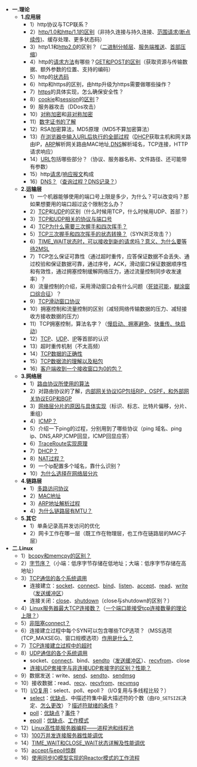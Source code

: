 * **一.理论**
    * **1.应用层**
        * 1）http协议与TCP联系？
        * 2）[http/1.0和http/1.1的区别](https://github.com/CyC2018/Interview-Notebook/blob/master/notes/HTTP.md#%E4%B9%9Dhttp10-%E4%B8%8E-http11-%E7%9A%84%E5%8C%BA%E5%88%AB)（非持久连接与持久连接、[范围请求(断点续传)](https://github.com/CyC2018/Interview-Notebook/blob/master/notes/HTTP.md#%E8%8C%83%E5%9B%B4%E8%AF%B7%E6%B1%82)、缓存处理、更多状态码）
        * 3）http1.1和[http2.0](https://github.com/CyC2018/Interview-Notebook/blob/master/notes/HTTP.md#%E5%8D%81http20)的区别？（[二进制分帧层](https://github.com/CyC2018/Interview-Notebook/blob/master/notes/HTTP.md#%E4%BA%8C%E8%BF%9B%E5%88%B6%E5%88%86%E5%B8%A7%E5%B1%82)、[服务端推送](https://github.com/CyC2018/Interview-Notebook/blob/master/notes/HTTP.md#%E6%9C%8D%E5%8A%A1%E7%AB%AF%E6%8E%A8%E9%80%81)、[首部压缩](https://github.com/CyC2018/Interview-Notebook/blob/master/notes/HTTP.md#%E9%A6%96%E9%83%A8%E5%8E%8B%E7%BC%A9)）
        * 4）http的[请求方法](https://github.com/arkingc/note/blob/master/%E8%AE%A1%E7%AE%97%E6%9C%BA%E7%BD%91%E7%BB%9C/%E8%AE%A1%E7%AE%97%E6%9C%BA%E7%BD%91%E7%BB%9C.md#1http%E6%8A%A5%E6%96%87%E6%A0%BC%E5%BC%8F%E8%AF%B7%E6%B1%82%E6%8A%A5%E6%96%87)有哪些？[GET和POST的区别](https://github.com/CyC2018/Interview-Notebook/blob/master/notes/HTTP.md#%E5%85%ABget-%E5%92%8C-post-%E7%9A%84%E5%8C%BA%E5%88%AB)（获取资源与传输数据、额外参数的位置、支持的编码）
        * 5）http的[状态码](https://github.com/arkingc/note/blob/master/%E8%AE%A1%E7%AE%97%E6%9C%BA%E7%BD%91%E7%BB%9C/%E8%AE%A1%E7%AE%97%E6%9C%BA%E7%BD%91%E7%BB%9C.md#2http%E6%8A%A5%E6%96%87%E6%A0%BC%E5%BC%8F%E5%93%8D%E5%BA%94%E6%8A%A5%E6%96%87)
        * 6）http和https的区别，由http升级为https需要做哪些操作？
        * 7）[https](https://github.com/CyC2018/Interview-Notebook/blob/master/notes/HTTP.md#%E5%85%ADhttps)的具体实现，怎么确保安全性？
        * 8）[cookie](https://github.com/CyC2018/Interview-Notebook/blob/master/notes/HTTP.md#cookie)和[session](https://github.com/CyC2018/Interview-Notebook/blob/master/notes/HTTP.md#7-session)的[区别](https://www.zhihu.com/question/19786827)？
        * 9）服务器攻击（DDos攻击）
        * 10）[对称加密](https://github.com/CyC2018/Interview-Notebook/blob/master/notes/HTTP.md#1-%E5%AF%B9%E7%A7%B0%E5%AF%86%E9%92%A5%E5%8A%A0%E5%AF%86)和[非对称加密](https://github.com/CyC2018/Interview-Notebook/blob/master/notes/HTTP.md#2%E9%9D%9E%E5%AF%B9%E7%A7%B0%E5%AF%86%E9%92%A5%E5%8A%A0%E5%AF%86)
        * 11）[数字证书的了解](https://github.com/CyC2018/Interview-Notebook/blob/master/notes/HTTP.md#%E8%AE%A4%E8%AF%81)
        * 12）RSA加密算法，MD5原理（MD5不算加密算法）
        * 13）[在浏览器中输入URL后执行的全部过程](https://github.com/CyC2018/Interview-Notebook/blob/master/notes/%E8%AE%A1%E7%AE%97%E6%9C%BA%E7%BD%91%E7%BB%9C.md#web-%E9%A1%B5%E9%9D%A2%E8%AF%B7%E6%B1%82%E8%BF%87%E7%A8%8B)（[DHCP](../计算机网络/计算机网络.md#45-dhcp动态主机配置协议)获取主机和网关路由IP，[ARP](../计算机网络/计算机网络.md#32-arp地址解析协议)解析网关路由MAC地址,[DNS](../计算机网络/计算机网络.md#2dns查询步骤)解析域名，TCP连接，HTTP请求响应）
        * 14）[URL](https://github.com/CyC2018/Interview-Notebook/blob/master/notes/HTTP.md#url)包括哪些部分？（协议、服务器名称、文件路径、还可能带有参数）
        * 15）http[请求](https://github.com/arkingc/note/blob/master/%E8%AE%A1%E7%AE%97%E6%9C%BA%E7%BD%91%E7%BB%9C/%E8%AE%A1%E7%AE%97%E6%9C%BA%E7%BD%91%E7%BB%9C.md#1http%E6%8A%A5%E6%96%87%E6%A0%BC%E5%BC%8F%E8%AF%B7%E6%B1%82%E6%8A%A5%E6%96%87)/[响应报文](https://github.com/arkingc/note/blob/master/%E8%AE%A1%E7%AE%97%E6%9C%BA%E7%BD%91%E7%BB%9C/%E8%AE%A1%E7%AE%97%E6%9C%BA%E7%BD%91%E7%BB%9C.md#2http%E6%8A%A5%E6%96%87%E6%A0%BC%E5%BC%8F%E5%93%8D%E5%BA%94%E6%8A%A5%E6%96%87)构成
        * 16）[DNS？](https://github.com/arkingc/note/blob/master/%E8%AE%A1%E7%AE%97%E6%9C%BA%E7%BD%91%E7%BB%9C/%E8%AE%A1%E7%AE%97%E6%9C%BA%E7%BD%91%E7%BB%9C.md#34-dns%E5%9F%9F%E5%90%8D%E7%B3%BB%E7%BB%9F)（[查询过程？](https://github.com/arkingc/note/blob/master/%E8%AE%A1%E7%AE%97%E6%9C%BA%E7%BD%91%E7%BB%9C/%E8%AE%A1%E7%AE%97%E6%9C%BA%E7%BD%91%E7%BB%9C.md#2dns%E6%9F%A5%E8%AF%A2%E6%AD%A5%E9%AA%A4)[DNS记录？](https://github.com/arkingc/note/blob/master/%E8%AE%A1%E7%AE%97%E6%9C%BA%E7%BD%91%E7%BB%9C/%E8%AE%A1%E7%AE%97%E6%9C%BA%E7%BD%91%E7%BB%9C.md#3dns%E8%AE%B0%E5%BD%95%E5%92%8C%E6%8A%A5%E6%96%87)）
    * **2.运输层**
        * 1）一个机器能够使用的端口号上限是多少，为什么？可以改变吗？那如果想要用的端口超过这个限制怎么办？
        * 2）[TCP](https://github.com/arkingc/note/blob/master/%E8%AE%A1%E7%AE%97%E6%9C%BA%E7%BD%91%E7%BB%9C/%E8%AE%A1%E7%AE%97%E6%9C%BA%E7%BD%91%E7%BB%9C.md#5tcp)和[UDP](https://github.com/arkingc/note/blob/master/%E8%AE%A1%E7%AE%97%E6%9C%BA%E7%BD%91%E7%BB%9C/%E8%AE%A1%E7%AE%97%E6%9C%BA%E7%BD%91%E7%BB%9C.md#3udp)的区别（什么时候用TCP，什么时候用UDP、首部？）
        * 3）[TCP和UDP相关的协议与端口号](https://github.com/arkingc/note/blob/master/%E8%AE%A1%E7%AE%97%E6%9C%BA%E7%BD%91%E7%BB%9C/%E8%AE%A1%E7%AE%97%E6%9C%BA%E7%BD%91%E7%BB%9C.md#11-%E7%AB%AF%E5%8F%A3%E5%8F%B7)
        * 4）[TCP为什么需要三次握手和四次挥手？](https://github.com/arkingc/note/blob/master/%E8%AE%A1%E7%AE%97%E6%9C%BA%E7%BD%91%E7%BB%9C/%E8%AE%A1%E7%AE%97%E6%9C%BA%E7%BD%91%E7%BB%9C.md#53-%E8%BF%9E%E6%8E%A5%E7%AE%A1%E7%90%86)
        * 5）[TCP三次握手和四次挥手的状态转换？](https://github.com/arkingc/note/blob/master/%E8%AE%A1%E7%AE%97%E6%9C%BA%E7%BD%91%E7%BB%9C/%E8%AE%A1%E7%AE%97%E6%9C%BA%E7%BD%91%E7%BB%9C.md#53-%E8%BF%9E%E6%8E%A5%E7%AE%A1%E7%90%86)（SYN洪泛攻击？）
        * 6）[TIME_WAIT状态时，可以接收到新的请求吗？意义、为什么要等待2MSL](http://elf8848.iteye.com/blog/1739571)
        * 7）TCP怎么保证可靠性（通过超时重传，应答保证数据不会丢失、通过校验和保证数据可靠，通过序号，ACK，滑动窗口保证数据顺序性和有效性，通过拥塞控制缓解网络压力，通过流量控制同步收发速率）？
        * 8）流量控制的介绍，采用滑动窗口会有什么问题（[死锁可能](https://github.com/arkingc/note/blob/master/%E8%AE%A1%E7%AE%97%E6%9C%BA%E7%BD%91%E7%BB%9C/%E8%AE%A1%E7%AE%97%E6%9C%BA%E7%BD%91%E7%BB%9C.md#52-%E6%B5%81%E9%87%8F%E6%8E%A7%E5%88%B6)，[糊涂窗口综合征](http://www.cnblogs.com/zhaoyl/archive/2012/09/20/2695799.html)）？
        * 9）[TCP滑动窗口协议](https://github.com/CyC2018/Interview-Notebook/blob/master/notes/%E8%AE%A1%E7%AE%97%E6%9C%BA%E7%BD%91%E7%BB%9C.md#tcp-%E6%BB%91%E5%8A%A8%E7%AA%97%E5%8F%A3)
        * 10）拥塞控制和流量控制的区别（减轻网络传输数据的压力、减轻接收方接收数据的压力）
        * 11）TCP拥塞控制，算法名字？（[慢启动、拥塞避免](https://github.com/CyC2018/Interview-Notebook/blob/master/notes/%E8%AE%A1%E7%AE%97%E6%9C%BA%E7%BD%91%E7%BB%9C.md#1-%E6%85%A2%E5%BC%80%E5%A7%8B%E4%B8%8E%E6%8B%A5%E5%A1%9E%E9%81%BF%E5%85%8D)、[快重传、快启动](https://github.com/CyC2018/Interview-Notebook/blob/master/notes/%E8%AE%A1%E7%AE%97%E6%9C%BA%E7%BD%91%E7%BB%9C.md#2-%E5%BF%AB%E9%87%8D%E4%BC%A0%E4%B8%8E%E5%BF%AB%E6%81%A2%E5%A4%8D)）
        * 12）[TCP](https://github.com/arkingc/note/blob/master/%E8%AE%A1%E7%AE%97%E6%9C%BA%E7%BD%91%E7%BB%9C/%E8%AE%A1%E7%AE%97%E6%9C%BA%E7%BD%91%E7%BB%9C.md#51-tcp%E6%8A%A5%E6%96%87%E6%AE%B5%E7%BB%93%E6%9E%84)、[UDP](https://github.com/arkingc/note/blob/master/%E8%AE%A1%E7%AE%97%E6%9C%BA%E7%BD%91%E7%BB%9C/%E8%AE%A1%E7%AE%97%E6%9C%BA%E7%BD%91%E7%BB%9C.md#31-udp%E6%8A%A5%E6%96%87%E6%AE%B5%E7%BB%93%E6%9E%84)、[IP](https://github.com/arkingc/note/blob/master/%E8%AE%A1%E7%AE%97%E6%9C%BA%E7%BD%91%E7%BB%9C/%E8%AE%A1%E7%AE%97%E6%9C%BA%E7%BD%91%E7%BB%9C.md#42-%E6%95%B0%E6%8D%AE%E6%8A%A5%E6%A0%BC%E5%BC%8F)等首部的认识
        * 13）超时重传机制（不太高频）
        * 14）[TCP数据的正确性](https://blog.csdn.net/bjrxyz/article/details/75194716)
        * 15）[TCP数据流的理解以及粘包](https://blog.csdn.net/bjrxyz/article/details/73351248)
        * 16）[客户端收到一个接收窗口为0的包？](https://github.com/arkingc/note/blob/master/%E8%AE%A1%E7%AE%97%E6%9C%BA%E7%BD%91%E7%BB%9C/%E8%AE%A1%E7%AE%97%E6%9C%BA%E7%BD%91%E7%BB%9C.md#52-%E6%B5%81%E9%87%8F%E6%8E%A7%E5%88%B6)
    * **3.网络层**
        * 1）[路由协议所使用的算法](https://github.com/arkingc/note/blob/master/%E8%AE%A1%E7%AE%97%E6%9C%BA%E7%BD%91%E7%BB%9C/%E8%AE%A1%E7%AE%97%E6%9C%BA%E7%BD%91%E7%BB%9C.md#31-%E5%85%A8%E5%B1%80%E9%80%89%E8%B7%AF%E7%AE%97%E6%B3%95ls%E7%AE%97%E6%B3%95)
        * 2）对路由协议的了解，[内部网关协议IGP包括RIP，OSPF，和外部网关协议EGP和BGP](https://github.com/arkingc/note/blob/master/%E8%AE%A1%E7%AE%97%E6%9C%BA%E7%BD%91%E7%BB%9C/%E8%AE%A1%E7%AE%97%E6%9C%BA%E7%BD%91%E7%BB%9C.md#31-%E5%85%A8%E5%B1%80%E9%80%89%E8%B7%AF%E7%AE%97%E6%B3%95ls%E7%AE%97%E6%B3%95) 
        * 3）[网络层分片的原因与具体实现](https://github.com/arkingc/note/blob/master/%E8%AE%A1%E7%AE%97%E6%9C%BA%E7%BD%91%E7%BB%9C/%E8%AE%A1%E7%AE%97%E6%9C%BA%E7%BD%91%E7%BB%9C.md#43-ip%E6%95%B0%E6%8D%AE%E6%8A%A5%E5%88%86%E7%89%87)（标识、标志、比特片偏移，分片、重组）
        * 4）[ICMP？](https://github.com/arkingc/note/blob/master/%E8%AE%A1%E7%AE%97%E6%9C%BA%E7%BD%91%E7%BB%9C/%E8%AE%A1%E7%AE%97%E6%9C%BA%E7%BD%91%E7%BB%9C.md#47-icmp%E4%BA%92%E8%81%94%E7%BD%91%E6%8E%A7%E5%88%B6%E6%8A%A5%E6%96%87%E5%8D%8F%E8%AE%AE)
        * 5）介绍一下ping的过程，分别用到了哪些协议（ping 域名、ping ip、DNS,ARP,ICMP回显，ICMP回显应答）
        * 6）[TraceRoute实现原理](https://github.com/arkingc/note/blob/master/%E8%AE%A1%E7%AE%97%E6%9C%BA%E7%BD%91%E7%BB%9C/%E8%AE%A1%E7%AE%97%E6%9C%BA%E7%BD%91%E7%BB%9C.md#47-icmp%E4%BA%92%E8%81%94%E7%BD%91%E6%8E%A7%E5%88%B6%E6%8A%A5%E6%96%87%E5%8D%8F%E8%AE%AE)
        * 7）[DHCP？](https://github.com/arkingc/note/blob/master/%E8%AE%A1%E7%AE%97%E6%9C%BA%E7%BD%91%E7%BB%9C/%E8%AE%A1%E7%AE%97%E6%9C%BA%E7%BD%91%E7%BB%9C.md#45-dhcp%E5%8A%A8%E6%80%81%E4%B8%BB%E6%9C%BA%E9%85%8D%E7%BD%AE%E5%8D%8F%E8%AE%AE)
        * 8）[NAT过程？](https://github.com/arkingc/note/blob/master/%E8%AE%A1%E7%AE%97%E6%9C%BA%E7%BD%91%E7%BB%9C/%E8%AE%A1%E7%AE%97%E6%9C%BA%E7%BD%91%E7%BB%9C.md#46-nat%E7%BD%91%E7%BB%9C%E5%9C%B0%E5%9D%80%E8%BD%AC%E6%8D%A2)
        * 9）一个ip配置多个域名，靠什么识别？
        * 10）[为什么选择在网络层分片](https://www.zhihu.com/question/22181709)
    * **4.链路层**
        - 1）[多路访问协议](https://github.com/arkingc/note/blob/master/%E8%AE%A1%E7%AE%97%E6%9C%BA%E7%BD%91%E7%BB%9C/%E8%AE%A1%E7%AE%97%E6%9C%BA%E7%BD%91%E7%BB%9C.md#22-%E5%A4%9A%E8%B7%AF%E8%AE%BF%E9%97%AE%E5%8D%8F%E8%AE%AE)
        - 2）[MAC地址](https://github.com/arkingc/note/blob/master/%E8%AE%A1%E7%AE%97%E6%9C%BA%E7%BD%91%E7%BB%9C/%E8%AE%A1%E7%AE%97%E6%9C%BA%E7%BD%91%E7%BB%9C.md#31-mac%E5%9C%B0%E5%9D%80)
        - 3）[ARP地址解析过程](https://github.com/arkingc/note/blob/master/%E8%AE%A1%E7%AE%97%E6%9C%BA%E7%BD%91%E7%BB%9C/%E8%AE%A1%E7%AE%97%E6%9C%BA%E7%BD%91%E7%BB%9C.md#32-arp%E5%9C%B0%E5%9D%80%E8%A7%A3%E6%9E%90%E5%8D%8F%E8%AE%AE)
        - 4）[为什么链路层有MTU？](http://blog.perterpon.com/2017/09/12/why-MTU-equals-1500/)
    * **5.其它**
        * 1）单条记录高并发访问的优化
        * 2）网卡工作在哪一层（既工作在物理层，也工作在链路层的MAC子层）
* **二.Linux**
    * 1）[bcopy和memcpy的区别？](https://github.com/arkingc/note/blob/master/%E8%AE%A1%E7%AE%97%E6%9C%BA%E7%BD%91%E7%BB%9C/UNIX%E7%BD%91%E7%BB%9C%E7%BC%96%E7%A8%8B%E5%8D%B71.md#22-%E5%AD%97%E8%8A%82%E6%93%8D%E7%BA%B5%E5%87%BD%E6%95%B0)
    * 2）[字节序？](https://github.com/arkingc/note/blob/master/%E8%AE%A1%E7%AE%97%E6%9C%BA%E7%BD%91%E7%BB%9C/UNIX%E7%BD%91%E7%BB%9C%E7%BC%96%E7%A8%8B%E5%8D%B71.md#23-%E5%AD%97%E8%8A%82%E5%BA%8F)（小端：低序字节存储在低地址；大端：低序字节存储在高地址）
    * 3）[TCP通信的各个系统调用](https://github.com/arkingc/note/blob/master/%E8%AE%A1%E7%AE%97%E6%9C%BA%E7%BD%91%E7%BB%9C/UNIX%E7%BD%91%E7%BB%9C%E7%BC%96%E7%A8%8B%E5%8D%B71.md#%E4%BA%8C%E5%9F%BA%E6%9C%ACtcp%E5%A5%97%E6%8E%A5%E5%AD%97%E7%BC%96%E7%A8%8B)
        - 连接建立：[socket](https://github.com/arkingc/note/blob/master/%E8%AE%A1%E7%AE%97%E6%9C%BA%E7%BD%91%E7%BB%9C/UNIX%E7%BD%91%E7%BB%9C%E7%BC%96%E7%A8%8B%E5%8D%B71.md#1socket%E5%87%BD%E6%95%B0)、[connect](https://github.com/arkingc/note/blob/master/%E8%AE%A1%E7%AE%97%E6%9C%BA%E7%BD%91%E7%BB%9C/UNIX%E7%BD%91%E7%BB%9C%E7%BC%96%E7%A8%8B%E5%8D%B71.md#2connect%E5%87%BD%E6%95%B0)、[bind](https://github.com/arkingc/note/blob/master/%E8%AE%A1%E7%AE%97%E6%9C%BA%E7%BD%91%E7%BB%9C/UNIX%E7%BD%91%E7%BB%9C%E7%BC%96%E7%A8%8B%E5%8D%B71.md#3bind%E5%87%BD%E6%95%B0)、[listen](https://github.com/arkingc/note/blob/master/%E8%AE%A1%E7%AE%97%E6%9C%BA%E7%BD%91%E7%BB%9C/UNIX%E7%BD%91%E7%BB%9C%E7%BC%96%E7%A8%8B%E5%8D%B71.md#4listen%E5%87%BD%E6%95%B0)、[accept](https://github.com/arkingc/note/blob/master/%E8%AE%A1%E7%AE%97%E6%9C%BA%E7%BD%91%E7%BB%9C/UNIX%E7%BD%91%E7%BB%9C%E7%BC%96%E7%A8%8B%E5%8D%B71.md#5accept%E5%87%BD%E6%95%B0)、[read](https://github.com/arkingc/note/blob/master/%E6%93%8D%E4%BD%9C%E7%B3%BB%E7%BB%9F/UNIX%E7%8E%AF%E5%A2%83%E9%AB%98%E7%BA%A7%E7%BC%96%E7%A8%8B.md#25-%E6%96%87%E4%BB%B6%E8%AF%BB)、[write](https://github.com/arkingc/note/blob/master/%E6%93%8D%E4%BD%9C%E7%B3%BB%E7%BB%9F/UNIX%E7%8E%AF%E5%A2%83%E9%AB%98%E7%BA%A7%E7%BC%96%E7%A8%8B.md#26-%E6%96%87%E4%BB%B6%E5%86%99)（[发送缓冲区](https://github.com/arkingc/note/blob/master/%E8%AE%A1%E7%AE%97%E6%9C%BA%E7%BD%91%E7%BB%9C/UNIX%E7%BD%91%E7%BB%9C%E7%BC%96%E7%A8%8B%E5%8D%B71.md#2%E7%BC%93%E5%86%B2%E5%8C%BA)）
        - 连接关闭：[close](https://github.com/arkingc/note/blob/master/%E8%AE%A1%E7%AE%97%E6%9C%BA%E7%BD%91%E7%BB%9C/UNIX%E7%BD%91%E7%BB%9C%E7%BC%96%E7%A8%8B%E5%8D%B71.md#6close%E5%87%BD%E6%95%B0)、[shutdown](https://github.com/arkingc/note/blob/master/%E8%AE%A1%E7%AE%97%E6%9C%BA%E7%BD%91%E7%BB%9C/UNIX%E7%BD%91%E7%BB%9C%E7%BC%96%E7%A8%8B%E5%8D%B71.md#7shutdown%E5%87%BD%E6%95%B0)（close与shutdown的区别？）
    * 4）[Linux服务器最大TCP连接数？](http://wanshi.iteye.com/blog/1256282)（[一个端口能接受tcp连接数量的理论上限？](https://www.nowcoder.com/questionTerminal/997f45dddc9b4c8ea7da76288aa439d1?orderByHotValue=1&pos=1)）
    * 5）[非阻塞connect？](https://github.com/arkingc/note/blob/master/%E8%AE%A1%E7%AE%97%E6%9C%BA%E7%BD%91%E7%BB%9C/UNIX%E7%BD%91%E7%BB%9C%E7%BC%96%E7%A8%8B%E5%8D%B71.md#%E4%B9%9D%E9%9D%9E%E9%98%BB%E5%A1%9E%E5%BC%8Fio)
    * 6）连接建立过程中每个SYN可以包含哪些TCP选项？（MSS选项(TCP_MAXSEG)、窗口规模选项）[作用是什么？](https://github.com/arkingc/note/blob/master/%E8%AE%A1%E7%AE%97%E6%9C%BA%E7%BD%91%E7%BB%9C/UNIX%E7%BD%91%E7%BB%9C%E7%BC%96%E7%A8%8B%E5%8D%B71.md#1%E8%BF%9E%E6%8E%A5%E7%AE%A1%E7%90%86)
    * 7）[TCP连接建立过程中的超时](http://www.chengweiyang.cn/2017/02/18/linux-connect-timeout/)
    * 8）[UDP通信的各个系统调用](https://github.com/arkingc/note/blob/master/%E8%AE%A1%E7%AE%97%E6%9C%BA%E7%BD%91%E7%BB%9C/UNIX%E7%BD%91%E7%BB%9C%E7%BC%96%E7%A8%8B%E5%8D%B71.md#%E4%B8%89%E5%9F%BA%E6%9C%ACudp%E5%A5%97%E6%8E%A5%E5%AD%97%E7%BC%96%E7%A8%8B)
        - socket、[connect](https://github.com/arkingc/note/blob/master/%E8%AE%A1%E7%AE%97%E6%9C%BA%E7%BD%91%E7%BB%9C/UNIX%E7%BD%91%E7%BB%9C%E7%BC%96%E7%A8%8B%E5%8D%B71.md#1recvfrom%E4%B8%8Esendto%E5%87%BD%E6%95%B0)、bind、[sendto](https://github.com/arkingc/note/blob/master/%E8%AE%A1%E7%AE%97%E6%9C%BA%E7%BD%91%E7%BB%9C/UNIX%E7%BD%91%E7%BB%9C%E7%BC%96%E7%A8%8B%E5%8D%B71.md#1recvfrom%E4%B8%8Esendto%E5%87%BD%E6%95%B0)（[发送缓冲区](https://github.com/arkingc/note/blob/master/%E8%AE%A1%E7%AE%97%E6%9C%BA%E7%BD%91%E7%BB%9C/UNIX%E7%BD%91%E7%BB%9C%E7%BC%96%E7%A8%8B%E5%8D%B71.md#1%E7%BC%93%E5%86%B2%E5%8C%BA)）、[recvfrom](https://github.com/arkingc/note/blob/master/%E8%AE%A1%E7%AE%97%E6%9C%BA%E7%BD%91%E7%BB%9C/UNIX%E7%BD%91%E7%BB%9C%E7%BC%96%E7%A8%8B%E5%8D%B71.md#1recvfrom%E4%B8%8Esendto%E5%87%BD%E6%95%B0)、close
        - [连接UDP套接字与非连接UDP套接字的区别？性能？](https://github.com/arkingc/note/blob/master/%E8%AE%A1%E7%AE%97%E6%9C%BA%E7%BD%91%E7%BB%9C/UNIX%E7%BD%91%E7%BB%9C%E7%BC%96%E7%A8%8B%E5%8D%B71.md#%E4%B8%89%E5%9F%BA%E6%9C%ACudp%E5%A5%97%E6%8E%A5%E5%AD%97%E7%BC%96%E7%A8%8B)
    * 9）数据发送：write、[send](https://github.com/arkingc/note/blob/master/%E8%AE%A1%E7%AE%97%E6%9C%BA%E7%BD%91%E7%BB%9C/UNIX%E7%BD%91%E7%BB%9C%E7%BC%96%E7%A8%8B%E5%8D%B71.md#1recv%E5%92%8Csend%E5%87%BD%E6%95%B0)、[sendto](https://github.com/arkingc/note/blob/master/%E8%AE%A1%E7%AE%97%E6%9C%BA%E7%BD%91%E7%BB%9C/UNIX%E7%BD%91%E7%BB%9C%E7%BC%96%E7%A8%8B%E5%8D%B71.md#1recvfrom%E4%B8%8Esendto%E5%87%BD%E6%95%B0)、[sendmsg](https://github.com/arkingc/note/blob/master/%E8%AE%A1%E7%AE%97%E6%9C%BA%E7%BD%91%E7%BB%9C/UNIX%E7%BD%91%E7%BB%9C%E7%BC%96%E7%A8%8B%E5%8D%B71.md#3recvmsg%E5%92%8Csendmsg%E5%87%BD%E6%95%B0)
    * 10）接收数据：read、[recv](https://github.com/arkingc/note/blob/master/%E8%AE%A1%E7%AE%97%E6%9C%BA%E7%BD%91%E7%BB%9C/UNIX%E7%BD%91%E7%BB%9C%E7%BC%96%E7%A8%8B%E5%8D%B71.md#1recv%E5%92%8Csend%E5%87%BD%E6%95%B0)、[recvfrom](https://github.com/arkingc/note/blob/master/%E8%AE%A1%E7%AE%97%E6%9C%BA%E7%BD%91%E7%BB%9C/UNIX%E7%BD%91%E7%BB%9C%E7%BC%96%E7%A8%8B%E5%8D%B71.md#1recvfrom%E4%B8%8Esendto%E5%87%BD%E6%95%B0)、[recvmsg](https://github.com/arkingc/note/blob/master/%E8%AE%A1%E7%AE%97%E6%9C%BA%E7%BD%91%E7%BB%9C/UNIX%E7%BD%91%E7%BB%9C%E7%BC%96%E7%A8%8B%E5%8D%B71.md#3recvmsg%E5%92%8Csendmsg%E5%87%BD%E6%95%B0)
    * 11）[I/O复用](https://github.com/arkingc/note/blob/master/%E8%AE%A1%E7%AE%97%E6%9C%BA%E7%BD%91%E7%BB%9C/UNIX%E7%BD%91%E7%BB%9C%E7%BC%96%E7%A8%8B%E5%8D%B71.md#%E5%9B%9Bio%E5%A4%8D%E7%94%A8)：select、poll、epoll？（I/O复用与多线程比较？）
        - [select](https://github.com/arkingc/note/blob/master/%E8%AE%A1%E7%AE%97%E6%9C%BA%E7%BD%91%E7%BB%9C/UNIX%E7%BD%91%E7%BB%9C%E7%BC%96%E7%A8%8B%E5%8D%B71.md#1select)：[优缺点](https://github.com/arkingc/note/blob/master/%E8%AE%A1%E7%AE%97%E6%9C%BA%E7%BD%91%E7%BB%9C/UNIX%E7%BD%91%E7%BB%9C%E7%BC%96%E7%A8%8B%E5%8D%B71.md#12-select%E7%9A%84%E4%BC%98%E7%BC%BA%E7%82%B9)、中描述符集中最大描述符的个数（由`FD_SETSIZE`决定、[怎么更改](https://github.com/arkingc/note/blob/master/%E8%AE%A1%E7%AE%97%E6%9C%BA%E7%BD%91%E7%BB%9C/UNIX%E7%BD%91%E7%BB%9C%E7%BC%96%E7%A8%8B%E5%8D%B71.md#12-select%E7%9A%84%E4%BC%98%E7%BC%BA%E7%82%B9)）？[描述符就绪的条件](https://github.com/arkingc/note/blob/master/%E8%AE%A1%E7%AE%97%E6%9C%BA%E7%BD%91%E7%BB%9C/UNIX%E7%BD%91%E7%BB%9C%E7%BC%96%E7%A8%8B%E5%8D%B71.md#11-%E6%8F%8F%E8%BF%B0%E7%AC%A6%E5%B0%B1%E7%BB%AA%E6%9D%A1%E4%BB%B6)？
        - [poll](https://github.com/arkingc/note/blob/master/%E8%AE%A1%E7%AE%97%E6%9C%BA%E7%BD%91%E7%BB%9C/UNIX%E7%BD%91%E7%BB%9C%E7%BC%96%E7%A8%8B%E5%8D%B71.md#3poll)：[优缺点](https://github.com/arkingc/note/blob/master/%E8%AE%A1%E7%AE%97%E6%9C%BA%E7%BD%91%E7%BB%9C/UNIX%E7%BD%91%E7%BB%9C%E7%BC%96%E7%A8%8B%E5%8D%B71.md#32-poll%E7%9A%84%E4%BC%98%E7%BC%BA%E7%82%B9)？[事件](https://github.com/arkingc/note/blob/master/%E8%AE%A1%E7%AE%97%E6%9C%BA%E7%BD%91%E7%BB%9C/UNIX%E7%BD%91%E7%BB%9C%E7%BC%96%E7%A8%8B%E5%8D%B71.md#31-%E4%BA%8B%E4%BB%B6)？
        - [epoll](https://github.com/arkingc/note/blob/master/%E8%AE%A1%E7%AE%97%E6%9C%BA%E7%BD%91%E7%BB%9C/UNIX%E7%BD%91%E7%BB%9C%E7%BC%96%E7%A8%8B%E5%8D%B71.md#4epoll)：[优缺点](https://github.com/arkingc/note/blob/master/%E8%AE%A1%E7%AE%97%E6%9C%BA%E7%BD%91%E7%BB%9C/UNIX%E7%BD%91%E7%BB%9C%E7%BC%96%E7%A8%8B%E5%8D%B71.md#42-epoll%E7%9A%84%E4%BC%98%E7%BC%BA%E7%82%B9)、[工作模式](https://github.com/arkingc/note/blob/master/%E8%AE%A1%E7%AE%97%E6%9C%BA%E7%BD%91%E7%BB%9C/UNIX%E7%BD%91%E7%BB%9C%E7%BC%96%E7%A8%8B%E5%8D%B71.md#41-%E5%B7%A5%E4%BD%9C%E6%A8%A1%E5%BC%8F)
    * 12）[Linux高性能服务器编程——进程池和线程池](http://blog.csdn.net/walkerkalr/article/details/37729323)
    * 13）[100万并发连接服务器性能调优](http://www.blogjava.net/yongboy/archive/2013/04/11/397677.html)
    * 14）[TIME_WAIT和CLOSE_WAIT状态详解及性能调优](http://blog.oldboyedu.com/tcp-wait/)
    * 15）[accept与epoll惊群](https://pureage.info/2015/12/22/thundering-herd.html)
    * 16）[使用同步IO模型实现的Reactor模式的工作流程](temp/1使用同步io模型实现的reactor模式的工作流程)